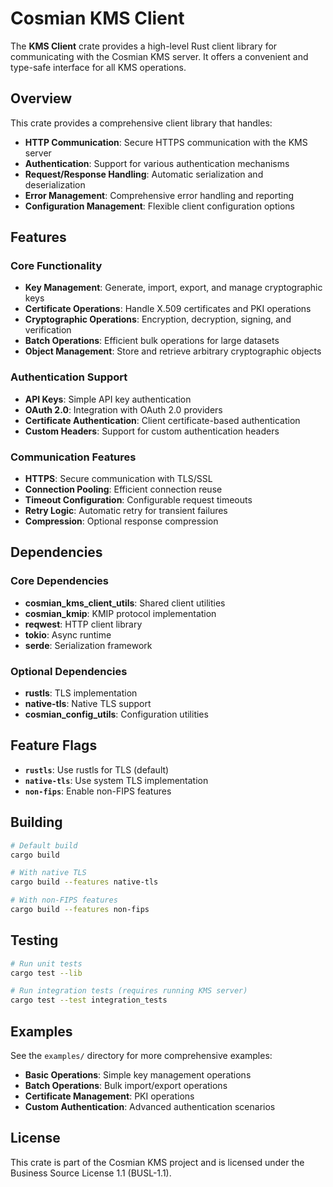 # Cosmian KMS Client

The **KMS Client** crate provides a high-level Rust client library for communicating with the Cosmian KMS server. It offers a convenient and type-safe interface for all KMS operations.

## Overview

This crate provides a comprehensive client library that handles:

- **HTTP Communication**: Secure HTTPS communication with the KMS server
- **Authentication**: Support for various authentication mechanisms
- **Request/Response Handling**: Automatic serialization and deserialization
- **Error Management**: Comprehensive error handling and reporting
- **Configuration Management**: Flexible client configuration options

## Features

### Core Functionality

- **Key Management**: Generate, import, export, and manage cryptographic keys
- **Certificate Operations**: Handle X.509 certificates and PKI operations
- **Cryptographic Operations**: Encryption, decryption, signing, and verification
- **Batch Operations**: Efficient bulk operations for large datasets
- **Object Management**: Store and retrieve arbitrary cryptographic objects

### Authentication Support

- **API Keys**: Simple API key authentication
- **OAuth 2.0**: Integration with OAuth 2.0 providers
- **Certificate Authentication**: Client certificate-based authentication
- **Custom Headers**: Support for custom authentication headers

### Communication Features

- **HTTPS**: Secure communication with TLS/SSL
- **Connection Pooling**: Efficient connection reuse
- **Timeout Configuration**: Configurable request timeouts
- **Retry Logic**: Automatic retry for transient failures
- **Compression**: Optional response compression

## Dependencies

### Core Dependencies

- **cosmian_kms_client_utils**: Shared client utilities
- **cosmian_kmip**: KMIP protocol implementation
- **reqwest**: HTTP client library
- **tokio**: Async runtime
- **serde**: Serialization framework

### Optional Dependencies

- **rustls**: TLS implementation
- **native-tls**: Native TLS support
- **cosmian_config_utils**: Configuration utilities

## Feature Flags

- **`rustls`**: Use rustls for TLS (default)
- **`native-tls`**: Use system TLS implementation
- **`non-fips`**: Enable non-FIPS features

## Building

```bash
# Default build
cargo build

# With native TLS
cargo build --features native-tls

# With non-FIPS features
cargo build --features non-fips
```

## Testing

```bash
# Run unit tests
cargo test --lib

# Run integration tests (requires running KMS server)
cargo test --test integration_tests
```

## Examples

See the `examples/` directory for more comprehensive examples:

- **Basic Operations**: Simple key management operations
- **Batch Operations**: Bulk import/export operations
- **Certificate Management**: PKI operations
- **Custom Authentication**: Advanced authentication scenarios

## License

This crate is part of the Cosmian KMS project and is licensed under the Business Source License 1.1 (BUSL-1.1).
